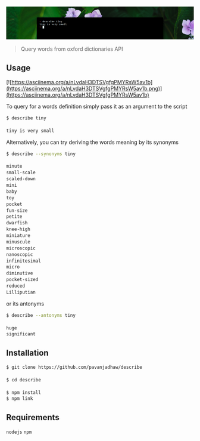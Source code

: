 ![heroimage.png](./media/describe.png)
>Query words from oxford dictionaries API

## Usage

[![https://asciinema.org/a/nLvdaH3DTSVgfgPMYRsW5av1b](https://asciinema.org/a/nLvdaH3DTSVgfgPMYRsW5av1b.png)](https://asciinema.org/a/nLvdaH3DTSVgfgPMYRsW5av1b)

To query for a words definition simply pass it as an argument to the script

```bash
$ describe tiny

tiny is very small
```

Alternatively, you can try deriving the words meaning by its synonyms

```bash
$ describe --synonyms tiny

minute
small-scale
scaled-down
mini
baby
toy
pocket
fun-size
petite
dwarfish
knee-high
miniature
minuscule
microscopic
nanoscopic
infinitesimal
micro
diminutive
pocket-sized
reduced
Lilliputian
```

or its antonyms

```bash
$ describe --antonyms tiny

huge
significant
```


## Installation

```bash
$ git clone https://github.com/pavanjadhaw/describe

$ cd describe

$ npm install
$ npm link
```


## Requirements

`nodejs`
`npm`
